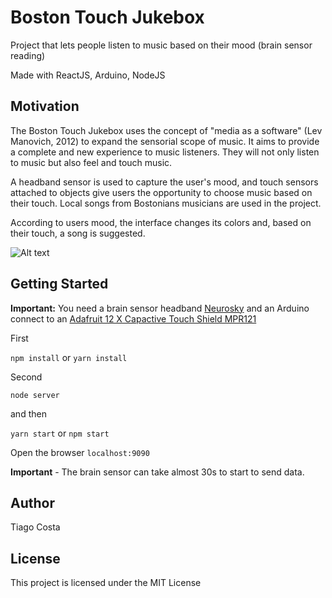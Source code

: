 # Boston Touch Jukebox

Project that lets people listen to music based on their mood (brain sensor reading)

Made with ReactJS, Arduino, NodeJS

## Motivation

The Boston Touch Jukebox uses the concept of "media as a software" (Lev Manovich, 2012) to expand the sensorial scope of music. It aims to provide a complete and new experience to music listeners. They will not only listen to music but also feel and touch music.

A headband sensor is used to capture the user's mood, and touch sensors attached to objects give users the opportunity to choose music based on their touch. Local songs from Bostonians musicians are used in the project.

According to users mood, the interface changes its colors and, based on their touch, a song is suggested.

![Alt text](https://preview.ibb.co/nQQk8k/screen.png " ")
## Getting Started

**Important:** You need a brain sensor headband [Neurosky](http://neurosky.com/) and an Arduino connect to an [Adafruit 12 X Capactive Touch Shield MPR121](https://www.adafruit.com/product/2024)

First

`npm install` or  `yarn install`

Second

 `node server`

 and then

`yarn start` or `npm start`

Open the browser `localhost:9090`

**Important** - The brain sensor can take almost 30s to start to send data.

## Author

Tiago Costa

## License

This project is licensed under the MIT License